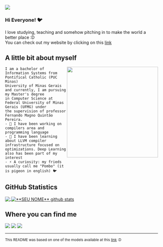![](https://komarev.com/ghpvc/?username=thais-damasio&color=006bed)

### Hi Everyone! 🐦

I love studying, teaching and somehow pitching in to make the world a better place :D </br>
You can check out my website by clicking on this [link](https://thais-damasio.github.io/)

## A little bit about myself

<img align="right" width="300" src="https://i2.wp.com/allhtaccess.info/wp-content/uploads/2018/03/programming.gif?fit=1281%2C716&ssl=1" />

```
I am a bachelor of Information Systems from Pontifical Catholic (PUC Minas)
University of Minas Gerais and currently, I am pursuing my Master's degree 
in Computer Science at Federal University of Minas Gerais (UFMG) under
the supervision of professor Fernando Magno Quintão Pereira.
- 🔭 I have been working on compilers area and programming language
- 🌱 I have been learning about LLVM compiler infrastructure focused on 
optimizations. Deep Learning also has been part of my interest
- ⚡ A curiosity: my frieds usually call me "Pombo" (it is pigeon in english) 🐦
```

## **GitHub Statistics**

<a href="https://github.com/Gurupreet">
  <img align="center" src="https://github-readme-stats.vercel.app/api/top-langs/?username=thais-damasio&theme=dracula&hide_langs_below=1" />
</a>

<a href="https://github.com/Gurupreet">
 <img align="center" src="https://github-readme-stats.vercel.app/api?username=thais-damasio&show_icons=true&theme=dracula&line_height=27" alt="**SEU NOME** github stats"/>
</a>

## Where you can find me
<p align="left">
  <a href="mailto:thais.damasio98@gmail.com" alt="Gmail">
  <img src="https://img.shields.io/badge/-Gmail-FF0000?style=flat-square&labelColor=FF0000&logo=gmail&logoColor=white&link=mailto:thais.damasio98@gmail.com" /></a>

  <a href="https://www.linkedin.com/in/thais-damasio/" alt="Linkedin">
  <img src="https://img.shields.io/badge/-Linkedin-0e76a8?style=flat-square&logo=Linkedin&logoColor=white&link=https://www.linkedin.com/in/thais-damasio/" /></a>

  <a href="https://www.instagram.com/damasio.thais/" alt="Instagram">
  <img src="https://img.shields.io/badge/-Instagram-DF0174?style=flat-square&labelColor=DF0174&logo=instagram&logoColor=white&link=https://www.instagram.com/damasio.thais/"/></a>
  
</p>  


---
<small>This README was based on one of the models available at this [link](https://github.com/iuricode/readme-template) :D</small>


<!--
**thais-damasio/thais-damasio** is a ✨ _special_ ✨ repository because its `README.md` (this file) appears on your GitHub profile.

Here are some ideas to get you started:

- 🔭 I’m currently working on ...
- 🌱 I’m currently learning ...
- 👯 I’m looking to collaborate on ...
- 🤔 I’m looking for help with ...
- 💬 Ask me about ...
- 📫 How to reach me: ...
- 😄 Pronouns: ...
- ⚡ Fun fact: ...
-->
